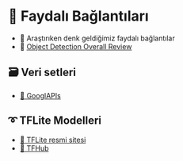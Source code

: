# 🔗 Faydalı Bağlantıları
- 🔎 Araştırıken denk geldiğimiz faydalı bağlantılar
- 🔎 [Object Detection Overall Review](https://www.fritz.ai/object-detection/)

## 🗃️ Veri setleri
- [💫 GooglAPIs](https://storage.googleapis.com/openimages/web/visualizer/index.html)


## ➰ TFLite Modelleri
- [📡 TFLite resmi sitesi](https://www.tensorflow.org/lite/guide/hosted_models)
- [🏬 TFHub](https://tfhub.dev/s?deployment-format=lite&module-type=image-object-detection)
